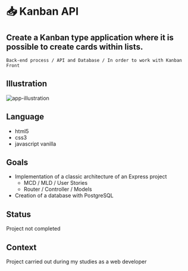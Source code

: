 # :inbox_tray: Kanban API 

## Create a Kanban type application where it is possible to create cards within lists.
    Back-end process / API and Database / In order to work with Kanban Front

## Illustration
![app-illustration]()

## Language
- html5
- css3
- javascript vanilla

## Goals 
- Implementation of a classic architecture of an Express project
  - MCD / MLD / User Stories
  - Router / Controller / Models
- Creation of a database with PostgreSQL

## Status
Project not completed

## Context
Project carried out during my studies as a web developer